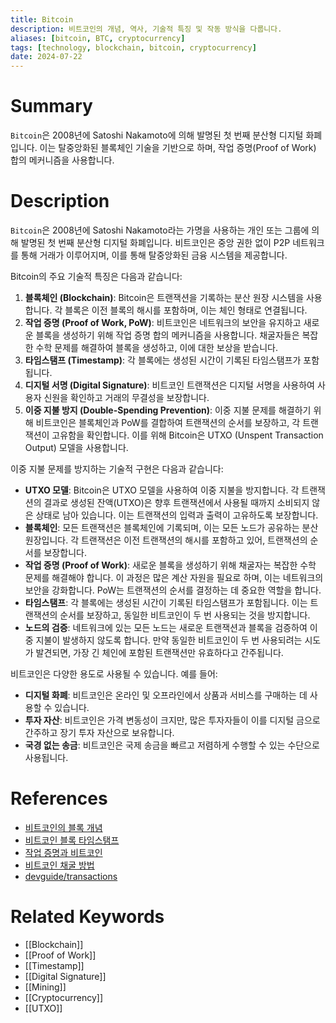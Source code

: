 ```yaml
---
title: Bitcoin
description: 비트코인의 개념, 역사, 기술적 특징 및 작동 방식을 다룹니다.
aliases: [bitcoin, BTC, cryptocurrency]
tags: [technology, blockchain, bitcoin, cryptocurrency]
date: 2024-07-22
---
```

# Summary

`Bitcoin`은 2008년에 Satoshi Nakamoto에 의해 발명된 첫 번째 분산형 디지털 화폐입니다. 이는 탈중앙화된 블록체인 기술을 기반으로 하며, 작업 증명(Proof of Work) 합의 메커니즘을 사용합니다.

# Description

`Bitcoin`은 2008년에 Satoshi Nakamoto라는 가명을 사용하는 개인 또는 그룹에 의해 발명된 첫 번째 분산형 디지털 화폐입니다. 비트코인은 중앙 권한 없이 P2P 네트워크를 통해 거래가 이루어지며, 이를 통해 탈중앙화된 금융 시스템을 제공합니다.

Bitcoin의 주요 기술적 특징은 다음과 같습니다:

1. **블록체인 (Blockchain)**: Bitcoin은 트랜잭션을 기록하는 분산 원장 시스템을 사용합니다. 각 블록은 이전 블록의 해시를 포함하며, 이는 체인 형태로 연결됩니다.
2. **작업 증명 (Proof of Work, PoW)**: 비트코인은 네트워크의 보안을 유지하고 새로운 블록을 생성하기 위해 작업 증명 합의 메커니즘을 사용합니다. 채굴자들은 복잡한 수학 문제를 해결하여 블록을 생성하고, 이에 대한 보상을 받습니다.
3. **타임스탬프 (Timestamp)**: 각 블록에는 생성된 시간이 기록된 타임스탬프가 포함됩니다.
4. **디지털 서명 (Digital Signature)**: 비트코인 트랜잭션은 디지털 서명을 사용하여 사용자 신원을 확인하고 거래의 무결성을 보장합니다.
5. **이중 지불 방지 (Double-Spending Prevention)**: 이중 지불 문제를 해결하기 위해 비트코인은 블록체인과 PoW를 결합하여 트랜잭션의 순서를 보장하고, 각 트랜잭션이 고유함을 확인합니다. 이를 위해 Bitcoin은 UTXO (Unspent Transaction Output) 모델을 사용합니다.

이중 지불 문제를 방지하는 기술적 구현은 다음과 같습니다:

- **UTXO 모델**: Bitcoin은 UTXO 모델을 사용하여 이중 지불을 방지합니다. 각 트랜잭션의 결과로 생성된 잔액(UTXO)은 향후 트랜잭션에서 사용될 때까지 소비되지 않은 상태로 남아 있습니다. 이는 트랜잭션의 입력과 출력이 고유하도록 보장합니다.
- **블록체인**: 모든 트랜잭션은 블록체인에 기록되며, 이는 모든 노드가 공유하는 분산 원장입니다. 각 트랜잭션은 이전 트랜잭션의 해시를 포함하고 있어, 트랜잭션의 순서를 보장합니다.
- **작업 증명 (Proof of Work)**: 새로운 블록을 생성하기 위해 채굴자는 복잡한 수학 문제를 해결해야 합니다. 이 과정은 많은 계산 자원을 필요로 하며, 이는 네트워크의 보안을 강화합니다. PoW는 트랜잭션의 순서를 결정하는 데 중요한 역할을 합니다.
- **타임스탬프**: 각 블록에는 생성된 시간이 기록된 타임스탬프가 포함됩니다. 이는 트랜잭션의 순서를 보장하고, 동일한 비트코인이 두 번 사용되는 것을 방지합니다.
- **노드의 검증**: 네트워크에 있는 모든 노드는 새로운 트랜잭션과 블록을 검증하여 이중 지불이 발생하지 않도록 합니다. 만약 동일한 비트코인이 두 번 사용되려는 시도가 발견되면, 가장 긴 체인에 포함된 트랜잭션만 유효하다고 간주됩니다.

비트코인은 다양한 용도로 사용될 수 있습니다. 예를 들어:

- **디지털 화폐**: 비트코인은 온라인 및 오프라인에서 상품과 서비스를 구매하는 데 사용할 수 있습니다.
- **투자 자산**: 비트코인은 가격 변동성이 크지만, 많은 투자자들이 이를 디지털 금으로 간주하고 장기 투자 자산으로 보유합니다.
- **국경 없는 송금**: 비트코인은 국제 송금을 빠르고 저렴하게 수행할 수 있는 수단으로 사용됩니다.

# References

- [비트코인의 블록 개념](https://bitcoinwiki.org/wiki/block)
- [비트코인 블록 타임스탬프](https://en.bitcoin.it/wiki/Block_timestamp)
- [작업 증명과 비트코인](https://developer.bitcoin.org/glossary.html#term-Proof-of-work)
- [비트코인 채굴 방법](https://www.investopedia.com/tech/how-does-bitcoin-mining-work/)
- [devguide/transactions](https://developer.bitcoin.org/devguide/transactions.html#double-spending)

# Related Keywords

- [[Blockchain]]
- [[Proof of Work]]
- [[Timestamp]]
- [[Digital Signature]]
- [[Mining]]
- [[Cryptocurrency]]
- [[UTXO]]
